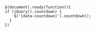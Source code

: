 <pre>
<code>
$(document).ready(function(){
if (jQuery().countdown) {
  	$('[data-countdown]').countdown();
  }
})
</code>
</pre>

